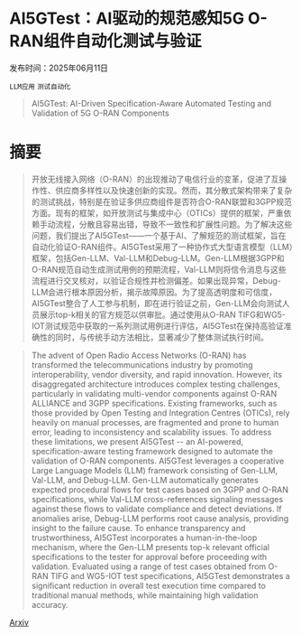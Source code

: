 # AI5GTest：AI驱动的规范感知5G O-RAN组件自动化测试与验证

发布时间：2025年06月11日

`LLM应用` `测试自动化`

> AI5GTest: AI-Driven Specification-Aware Automated Testing and Validation of 5G O-RAN Components

# 摘要

> 开放无线接入网络（O-RAN）的出现推动了电信行业的变革，促进了互操作性、供应商多样性以及快速创新的实现。然而，其分散式架构带来了复杂的测试挑战，特别是在验证多供应商组件是否符合O-RAN联盟和3GPP规范方面。现有的框架，如开放测试与集成中心（OTICs）提供的框架，严重依赖手动流程，分散且容易出错，导致不一致性和扩展性问题。为了解决这些问题，我们提出了AI5GTest——一个基于AI、了解规范的测试框架，旨在自动化验证O-RAN组件。AI5GTest采用了一种协作式大型语言模型（LLM）框架，包括Gen-LLM、Val-LLM和Debug-LLM。Gen-LLM根据3GPP和O-RAN规范自动生成测试用例的预期流程，Val-LLM则将信令消息与这些流程进行交叉核对，以验证合规性并检测偏差。如果出现异常，Debug-LLM会进行根本原因分析，揭示故障原因。为了提高透明度和可信度，AI5GTest整合了人工参与机制，即在进行验证之前，Gen-LLM会向测试人员展示top-k相关的官方规范以供审批。通过使用从O-RAN TIFG和WG5-IOT测试规范中获取的一系列测试用例进行评估，AI5GTest在保持高验证准确性的同时，与传统手动方法相比，显著减少了整体测试执行时间。

> The advent of Open Radio Access Networks (O-RAN) has transformed the telecommunications industry by promoting interoperability, vendor diversity, and rapid innovation. However, its disaggregated architecture introduces complex testing challenges, particularly in validating multi-vendor components against O-RAN ALLIANCE and 3GPP specifications. Existing frameworks, such as those provided by Open Testing and Integration Centres (OTICs), rely heavily on manual processes, are fragmented and prone to human error, leading to inconsistency and scalability issues. To address these limitations, we present AI5GTest -- an AI-powered, specification-aware testing framework designed to automate the validation of O-RAN components. AI5GTest leverages a cooperative Large Language Models (LLM) framework consisting of Gen-LLM, Val-LLM, and Debug-LLM. Gen-LLM automatically generates expected procedural flows for test cases based on 3GPP and O-RAN specifications, while Val-LLM cross-references signaling messages against these flows to validate compliance and detect deviations. If anomalies arise, Debug-LLM performs root cause analysis, providing insight to the failure cause. To enhance transparency and trustworthiness, AI5GTest incorporates a human-in-the-loop mechanism, where the Gen-LLM presents top-k relevant official specifications to the tester for approval before proceeding with validation. Evaluated using a range of test cases obtained from O-RAN TIFG and WG5-IOT test specifications, AI5GTest demonstrates a significant reduction in overall test execution time compared to traditional manual methods, while maintaining high validation accuracy.

[Arxiv](https://arxiv.org/abs/2506.10111)